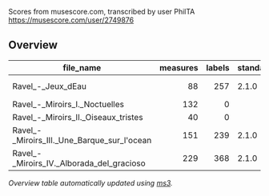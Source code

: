Scores from musescore.com, transcribed by user PhilTA https://musescore.com/user/2749876


## Overview
|                 file_name                 |measures|labels|standard| annotators |
|-------------------------------------------|-------:|-----:|--------|------------|
|Ravel_-_Jeux_dEau                          |      88|   257|2.1.0   |Adrian Nagel|
|Ravel_-_Miroirs_I._Noctuelles              |     132|     0|        |            |
|Ravel_-_Miroirs_II._Oiseaux_tristes        |      40|     0|        |            |
|Ravel_-_Miroirs_III._Une_Barque_sur_l'ocean|     151|   239|2.1.0   |Adrian Nagel|
|Ravel_-_Miroirs_IV._Alborada_del_gracioso  |     229|   368|2.1.0   |Adrian Nagel|


*Overview table automatically updated using [ms3](https://johentsch.github.io/ms3/).*
